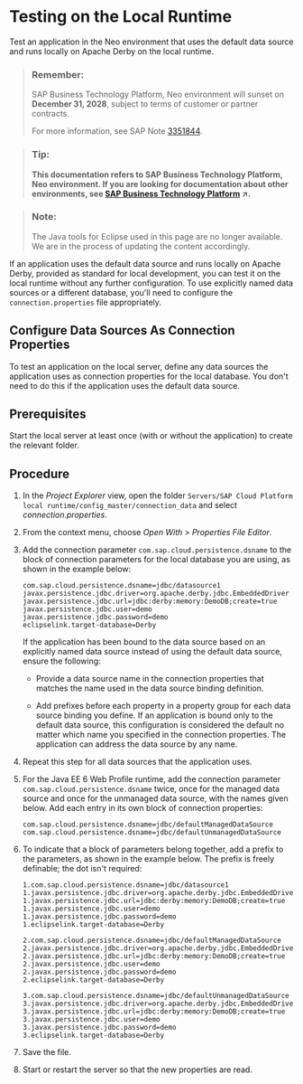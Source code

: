<!-- loiobdf459ef3e1d4bf099705db9b8792140 -->

# Testing on the Local Runtime

Test an application in the Neo environment that uses the default data source and runs locally on Apache Derby on the local runtime.

> ### Remember:  
> SAP Business Technology Platform, Neo environment will sunset on **December 31, 2028**, subject to terms of customer or partner contracts.
> 
> For more information, see SAP Note [3351844](https://launchpad.support.sap.com/#/notes/3351844).

> ### Tip:  
> **This documentation refers to SAP Business Technology Platform, Neo environment. If you are looking for documentation about other environments, see [SAP Business Technology Platform](https://help.sap.com/viewer/65de2977205c403bbc107264b8eccf4b/Cloud/en-US/6a2c1ab5a31b4ed9a2ce17a5329e1dd8.html "SAP Business Technology Platform (SAP BTP) is an integrated offering comprised of four technology portfolios: database and data management, application development and integration, analytics, and intelligent technologies. The platform offers users the ability to turn data into business value, compose end-to-end business processes, and build and extend SAP applications quickly.") :arrow_upper_right:.**

> ### Note:  
> The Java tools for Eclipse used in this page are no longer available. We are in the process of updating the content accordingly.

If an application uses the default data source and runs locally on Apache Derby, provided as standard for local development, you can test it on the local runtime without any further configuration. To use explicitly named data sources or a different database, you'll need to configure the `connection.properties` file appropriately.

<a name="loio73e8d4c514f14a399c25711dd43f6975"/>

<!-- loio73e8d4c514f14a399c25711dd43f6975 -->

## Configure Data Sources As Connection Properties

To test an application on the local server, define any data sources the application uses as connection properties for the local database. You don't need to do this if the application uses the default data source.



## Prerequisites

Start the local server at least once \(with or without the application\) to create the relevant folder.



## Procedure

1.  In the *Project Explorer* view, open the folder `Servers/SAP Cloud Platform local runtime/config_master/connection_data` and select *connection.properties*.

2.  From the context menu, choose *Open With* \> *Properties File Editor*.

3.  Add the connection parameter `com.sap.cloud.persistence.dsname` to the block of connection parameters for the local database you are using, as shown in the example below:

    ```
    com.sap.cloud.persistence.dsname=jdbc/datasource1
    javax.persistence.jdbc.driver=org.apache.derby.jdbc.EmbeddedDriver
    javax.persistence.jdbc.url=jdbc:derby:memory:DemoDB;create=true
    javax.persistence.jdbc.user=demo
    javax.persistence.jdbc.password=demo
    eclipselink.target-database=Derby
    ```

    If the application has been bound to the data source based on an explicitly named data source instead of using the default data source, ensure the following:

    -   Provide a data source name in the connection properties that matches the name used in the data source binding definition.

    -   Add prefixes before each property in a property group for each data source binding you define. If an application is bound only to the default data source, this configuration is considered the default no matter which name you specified in the connection properties. The application can address the data source by any name.


4.  Repeat this step for all data sources that the application uses.

5.  For the Java EE 6 Web Profile runtime, add the connection parameter `com.sap.cloud.persistence.dsname` twice, once for the managed data source and once for the unmanaged data source, with the names given below. Add each entry in its own block of connection properties:

    ```
    com.sap.cloud.persistence.dsname=jdbc/defaultManagedDataSource
    com.sap.cloud.persistence.dsname=jdbc/defaultUnmanagedDataSource
    
    ```

6.  To indicate that a block of parameters belong together, add a prefix to the parameters, as shown in the example below. The prefix is freely definable; the dot isn't required:

    ```
    1.com.sap.cloud.persistence.dsname=jdbc/datasource1
    1.javax.persistence.jdbc.driver=org.apache.derby.jdbc.EmbeddedDriver
    1.javax.persistence.jdbc.url=jdbc:derby:memory:DemoDB;create=true
    1.javax.persistence.jdbc.user=demo
    1.javax.persistence.jdbc.password=demo
    1.eclipselink.target-database=Derby
    
    2.com.sap.cloud.persistence.dsname=jdbc/defaultManagedDataSource
    2.javax.persistence.jdbc.driver=org.apache.derby.jdbc.EmbeddedDriver
    2.javax.persistence.jdbc.url=jdbc:derby:memory:DemoDB;create=true
    2.javax.persistence.jdbc.user=demo
    2.javax.persistence.jdbc.password=demo
    2.eclipselink.target-database=Derby
    
    3.com.sap.cloud.persistence.dsname=jdbc/defaultUnmanagedDataSource
    3.javax.persistence.jdbc.driver=org.apache.derby.jdbc.EmbeddedDriver
    3.javax.persistence.jdbc.url=jdbc:derby:memory:DemoDB;create=true
    3.javax.persistence.jdbc.user=demo
    3.javax.persistence.jdbc.password=demo
    3.eclipselink.target-database=Derby
    ```

7.  Save the file.

8.  Start or restart the server so that the new properties are read.


